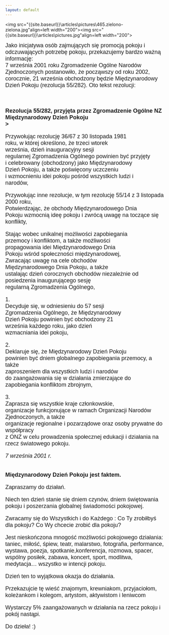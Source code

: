 ```yaml
---
layout: default
---
```

<img src="{{site.baseurl}}\articles\pictures\465.zielono-zielona.jpg"align=left width="200"><img src="{{site.baseurl}}\articles\pictures\.jpg"align=left width="200"><!--5-->
<p style="margin: 0px 0px 18px; font-size: 18px; font-family: Helvetica;">Jako inicjatywa osób zajmujących się promocją pokoju i odczuwających potrzebę pokoju, przekazujemy bardzo ważną informację:<br>7
września 2001 roku Zgromadzenie Ogólne Narodów Zjednoczonych
postanowiło, że począwszy od roku 2002, corocznie, 21 września
obchodzony będzie Międzynarodowy Dzień Pokoju (rezolucja 55/282). Oto
tekst rezolucji: <br><br></p><p style="margin: 0px 0px 18px; font-size: 18px; font-family: Helvetica;"><br><strong>Rezolucja 55/282, przyjęta przez Zgromadzenie Ogólne NZ<br><b>Międzynarodowy Dzień Pokoju</b><br>></strong></p><p style="margin: 0px 0px 18px; font-size: 18px; font-family: Helvetica;">Przywołując rezolucję 36/67 z 30 listopada 1981 <br>roku, w której określono, że trzeci wtorek <br>września, dzień inauguracyjny sesji<br>regularnej Zgromadzenia Ogólnego powinien być przyjęty <br>i celebrowany (obchodzony) jako Międzynarodowy<br>Dzień Pokoju, a także poświęcony uczczeniu <br>i wzmocnieniu idei pokoju pośród wszystkich ludzi i <br>narodów, 
</p><p style="margin: 0px 0px 18px; font-size: 18px; font-family: Helvetica;">Przywołując inne rezolucje, w tym rezolucję 55/14 z 3 listopada 2000 roku,<br>Potwierdzając, że obchody Międzynarodowego Dnia<br>Pokoju wzmocnią ideę pokoju i zwrócą uwagę na toczące się konflikty, 
</p><p style="margin: 0px 0px 18px; font-size: 18px; font-family: Helvetica;">Stając wobec unikalnej możliwości zapobiegania <br>przemocy i konfliktom, a także możliwości <br>propagowania idei Międzynarodowego Dnia<br>Pokoju wśród społeczności międzynarodowej,<br>Zwracając uwagę na cele obchodów <br>Międzynarodowego Dnia Pokoju, a także <br>ustalając dzień corocznych obchodów niezależnie od posiedzenia inaugurującego sesję <br>regularną Zgromadzenia Ogólnego, 
</p><p style="margin: 0px 0px 18px; font-size: 18px; font-family: Helvetica;">1. <br>Decyduje się, w odniesieniu do 57 sesji <br>Zgromadzenia Ogólnego, że Międzynarodowy <br>Dzień Pokoju powinien być obchodzony 21 <br>września każdego roku, jako dzień <br>wzmacniania idei pokoju, 
</p><p style="margin: 0px 0px 18px; font-size: 18px; font-family: Helvetica;">2. <br>Deklaruje się, że Międzynarodowy Dzień Pokoju<br>powinien być dniem globalnego zapobiegania przemocy, a także <br>zaproszeniem dla wszystkich ludzi i narodów <br>do zaangażowania się w działania zmierzające do<br>zapobiegania konfliktom zbrojnym, 
</p><p style="margin: 0px 0px 18px; font-size: 18px; font-family: Helvetica;">3. <br>Zaprasza się wszystkie kraje członkowskie, <br>organizacje funkcjonujące w ramach Organizacji Narodów Zjednoczonych, a także <br>organizacje regionalne i pozarządowe oraz osoby prywatne do współpracy <br>z ONZ w celu prowadzenia społecznej edukacji i działania na rzecz światowego pokoju. 
</p><p style="margin: 0px 0px 18px; font-size: 18px; font-family: Helvetica;"><em>7 września 2001 r.</em> 
</p><p style="margin: 0px 0px 18px; font-size: 18px; font-family: Helvetica;"><br><strong>Międzynarodowy Dzień Pokoju jest faktem.</strong> 
</p><p style="margin: 0px 0px 18px; font-size: 18px; font-family: Helvetica;">Zapraszamy do działań. 
</p><p style="margin: 0px 0px 18px; font-size: 18px; font-family: Helvetica;">Niech ten dzień stanie się dniem czynów, dniem świętowania pokoju i poszerzania globalnej świadomości pokojowej. 
</p><p style="margin: 0px 0px 18px; font-size: 18px; font-family: Helvetica;">Zwracamy się do Wszystkich i do Każdego : Co Ty zrobiłbyś dla pokoju? Co Wy chcecie zrobić dla pokoju? 
</p><p style="margin: 0px 0px 18px; font-size: 18px; font-family: Helvetica;">Jest nieskończona mnogość możliwości
pokojowego działania: taniec, miłość, śpiew, teatr, malarstwo,
fotografia, performance, wystawa, poezja, spotkanie,konferencja,
rozmowa, spacer, wspólny posiłek, zabawa, koncert, sport, modlitwa,
medytacja… wszystko w intencji pokoju. </p><p style="margin: 0px 0px 18px; font-size: 18px; font-family: Helvetica;">Dzień ten to wyjątkowa okazja do działania. 
</p><p style="margin: 0px 0px 18px; font-size: 18px; font-family: Helvetica;">Przekazujcie tę wieść znajomym, krewniakom, przyjaciołom, koleżankom i kolegom, artystom, aktywistom i leniwcom 
</p><p style="margin: 0px 0px 18px; font-size: 18px; font-family: Helvetica;">Wystarczy 5% zaangażowanych w działania na rzecz pokoju i pokój nastąpi. 
</p><p style="margin: 0px 0px 18px; font-size: 18px; font-family: Helvetica;">Do dzieła! :)</p>
<br>